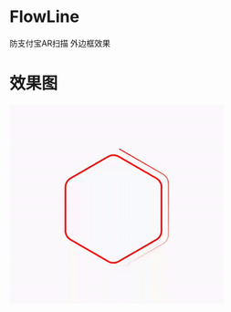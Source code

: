 # FlowLine
防支付宝AR扫描 外边框效果
# 效果图
![效果图](https://github.com/ViewStub/FlowLine/blob/master/effect/demo201710131832.gif)


